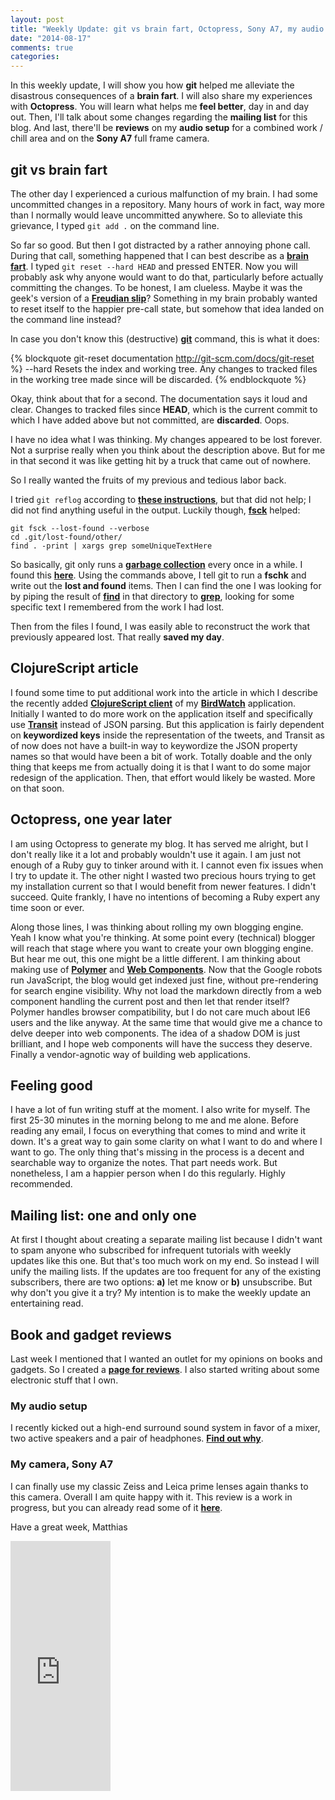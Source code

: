 ```yaml
---
layout: post
title: "Weekly Update: git vs brain fart, Octopress, Sony A7, my audio setup"
date: "2014-08-17"
comments: true
categories: 
---
```

In this weekly update, I will show you how **git** helped me alleviate the disastrous consequences of a **brain fart**. I will also share my experiences with **Octopress**. You will learn what helps me **feel better**, day in and day out. Then, I'll talk about some changes regarding the **mailing list** for this blog. And last, there'll be **reviews** on my **audio setup** for a combined work / chill area and on the **Sony A7** full frame camera.

<!-- more -->

## git vs brain fart
The other day I experienced a curious malfunction of my brain. I had some uncommitted changes in a repository. Many hours of work in fact, way more than I normally would leave uncommitted anywhere. So to alleviate this grievance, I typed ````git add .```` on the command line.

So far so good. But then I got distracted by a rather annoying phone call. During that call, something happened that I can best describe as a **[brain fart](http://en.wikipedia.org/wiki/Brain_fart)**. I typed ````git reset --hard HEAD```` and pressed ENTER. Now you will probably ask why anyone would want to do that, particularly before actually committing the changes. To be honest, I am clueless. Maybe it was the geek's version of a **[Freudian slip](http://en.wikipedia.org/wiki/Freudian_slip)**? Something in my brain probably wanted to reset itself to the happier pre-call state, but somehow that idea landed on the command line instead?

In case you don't know this (destructive) **[git](http://git-scm.com/)** command, this is what it does:

{% blockquote git-reset documentation http://git-scm.com/docs/git-reset %}
--hard
Resets the index and working tree. Any changes to tracked files in the working tree made since <commit> will be discarded.
{% endblockquote %}

Okay, think about that for a second. The documentation says it loud and clear. Changes to tracked files since **HEAD**, which is the current commit to which I have added above but not committed, are **discarded**. Oops.

I have no idea what I was thinking. My changes appeared to be lost forever. Not a surprise really when you think about the description above. But for me in that second it was like getting hit by a truck that came out of nowhere.

So I really wanted the fruits of my previous and tedious labor back.

I tried ````git reflog```` according to **[these instructions](http://stackoverflow.com/questions/5788037/recover-from-git-reset-hard)**, but that did not help; I did not find anything useful in the output. Luckily though, **[fsck](http://git-scm.com/docs/git-fsck)** helped:

    git fsck --lost-found --verbose
    cd .git/lost-found/other/
    find . -print | xargs grep someUniqueTextHere

So basically, git only runs a **[garbage collection](http://de.wikipedia.org/wiki/Garbage_Collection)** every once in a while. I found this **[here](http://gitready.com/advanced/2009/01/17/restoring-lost-commits.html)**. Using the commands above, I tell git to run a **fschk** and write out the **lost and found** items. Then I can find the one I was looking for by piping the result of **[find](http://en.wikipedia.org/wiki/Find)** in that directory to **[grep](http://en.wikipedia.org/wiki/Grep)**, looking for some specific text I remembered from the work I had lost. 

Then from the files I found, I was easily able to reconstruct the work that previously appeared lost. That really **saved my day**.

## ClojureScript article
I found some time to put additional work into the article in which I describe the recently added **[ClojureScript client](http://matthiasnehlsen.com/blog/2014/07/24/birdwatch-cljs-om/)** of my **[BirdWatch](http://birdwatch.matthiasnehlsen.com)** application. Initially I wanted to do more work on the application itself and specifically use **[Transit](https://github.com/cognitect/transit-format)** instead of JSON parsing. But this application is fairly dependent on **keywordized keys** inside the representation of the tweets, and Transit as of now does not have a built-in way to keywordize the JSON property names so that would have been a bit of work. Totally doable and the only thing that keeps me from actually doing it is that I want to do some major redesign of the application. Then, that effort would likely be wasted. More on that soon.

## Octopress, one year later
I am using Octopress to generate my blog. It has served me alright, but I don't really like it a lot and probably wouldn't use it again.  I am just not enough of a Ruby guy to tinker around with it. I cannot even fix issues when I try to update it. The other night I wasted two precious hours trying to get my installation current so that I would benefit from newer features. I didn't succeed. Quite frankly, I have no intentions of becoming a Ruby expert any time soon or ever. 

Along those lines, I was thinking about rolling my own blogging engine. Yeah I know what you're thinking. At some point every (technical) blogger will reach that stage where you want to create your own blogging engine. But hear me out, this one might be a little different. I am thinking about making use of **[Polymer](http://www.polymer-project.org)** and **[Web Components](http://webcomponents.org)**. Now that the Google robots run JavaScript, the blog would get indexed just fine, without pre-rendering for search engine visibility. Why not load the markdown directly from a web component handling the current post and then let that render itself? Polymer handles browser compatibility, but I do not care much about IE6 users and the like anyway. At the same time that would give me a chance to delve deeper into web components. The idea of a shadow DOM is just brilliant, and I hope web components will have the success they deserve. Finally a vendor-agnotic way of building web applications.

## Feeling good
I have a lot of fun writing stuff at the moment. I also write for myself. The first 25-30 minutes in the morning belong to me and me alone. Before reading any email, I focus on everything that comes to mind and write it down. It's a great way to gain some clarity on what I want to do and where I want to go. The only thing that's missing in the process is a decent and searchable way to organize the notes. That part needs work. But nonetheless, I am a happier person when I do this regularly. Highly recommended.

## Mailing list: one and only one
At first I thought about creating a separate mailing list because I didn't want to spam anyone who subscribed for infrequent tutorials with weekly updates like this one. But that's too much work on my end. So instead I will unify the mailing lists. If the updates are too frequent for any of the existing subscribers, there are two options: **a)** let me know or **b)** unsubscribe. But why don't you give it a try? My intention is to make the weekly update an entertaining read.

## Book and gadget reviews
Last week I mentioned that I wanted an outlet for my opinions on books and gadgets. So I created a **[page for reviews](/reviews)**. I also started writing about some electronic stuff that I own.

### My audio setup
I recently kicked out a high-end surround sound system in favor of a mixer, two active speakers and a pair of headphones. **[Find out why](/reviews/audio-setup)**.

### My camera, Sony A7
I can finally use my classic Zeiss and Leica prime lenses again thanks to this camera. Overall I am quite happy with it. This review is a work in progress, but you can already read some of it **[here](/reviews/sony-a7)**.

Have a great week,
Matthias

<iframe width="160" height="400" src="https://leanpub.com/building-a-system-in-clojure/embed" frameborder="0" allowtransparency="true"></iframe>